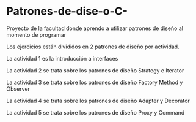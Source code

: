 # Patrones-de-dise-o-C-
Proyecto de la facultad donde aprendo a utilizar patrones de diseño al momento de programar

Los ejercicios están divididos en 2 patrones de diseño por actividad.

La actividad 1 es la introducción a interfaces

La actividad 2 se trata sobre los patrones de diseño Strategy e Iterator

La actividad 3 se trata sobre los patrones de diseño Factory Method y Observer

La actividad 4 se trata sobre los patrones de diseño Adapter y Decorator

La actividad 5 se trata sobre los patrones de diseño Proxy y Command
